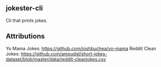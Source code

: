 ## jokester-cli
Cli that prints jokes.

## Attributions
Yo Mama Jokes: https://github.com/joshbuchea/yo-mama 
Reddit Clean Jokes: https://github.com/amoudgl/short-jokes-dataset/blob/master/data/reddit-cleanjokes.csv

